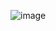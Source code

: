 ![image](https://user-images.githubusercontent.com/37383368/140174110-67f580cd-a295-4f46-99ca-ccc4a42f63c3.png)
